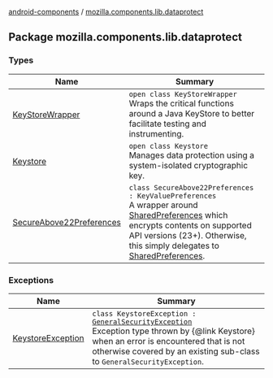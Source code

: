 [android-components](../index.md) / [mozilla.components.lib.dataprotect](./index.md)

## Package mozilla.components.lib.dataprotect

### Types

| Name | Summary |
|---|---|
| [KeyStoreWrapper](-key-store-wrapper/index.md) | `open class KeyStoreWrapper`<br>Wraps the critical functions around a Java KeyStore to better facilitate testing and instrumenting. |
| [Keystore](-keystore/index.md) | `open class Keystore`<br>Manages data protection using a system-isolated cryptographic key. |
| [SecureAbove22Preferences](-secure-above22-preferences/index.md) | `class SecureAbove22Preferences : KeyValuePreferences`<br>A wrapper around [SharedPreferences](#) which encrypts contents on supported API versions (23+). Otherwise, this simply delegates to [SharedPreferences](#). |

### Exceptions

| Name | Summary |
|---|---|
| [KeystoreException](-keystore-exception/index.md) | `class KeystoreException : `[`GeneralSecurityException`](https://developer.android.com/reference/java/security/GeneralSecurityException.html)<br>Exception type thrown by {@link Keystore} when an error is encountered that is not otherwise covered by an existing sub-class to `GeneralSecurityException`. |
